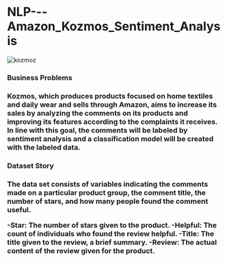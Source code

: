 # NLP---Amazon_Kozmos_Sentiment_Analysis

![kozmoz](https://github.com/Merttcoskun/NLP-Amazon_Kozmos_Sentiment_Analysis/assets/111244707/93d9b391-dfa8-4759-9eda-3d287e06f34f)

<h3> Business Problems <h3>

Kozmos, which produces products focused on home textiles and daily wear and sells through Amazon, aims to increase its sales by analyzing the comments on its products and improving its features according to the complaints it receives. In line with this goal, the comments will be labeled by sentiment analysis and a classification model will be created with the labeled data.

<h3> Dataset Story <h3>

The data set consists of variables indicating the comments made on a particular product group, the comment title, the number of stars, and how many people found the comment useful.

-Star: The number of stars given to the product.
-Helpful: The count of individuals who found the review helpful.
-Title: The title given to the review, a brief summary.
-Review: The actual content of the review given for the product.
